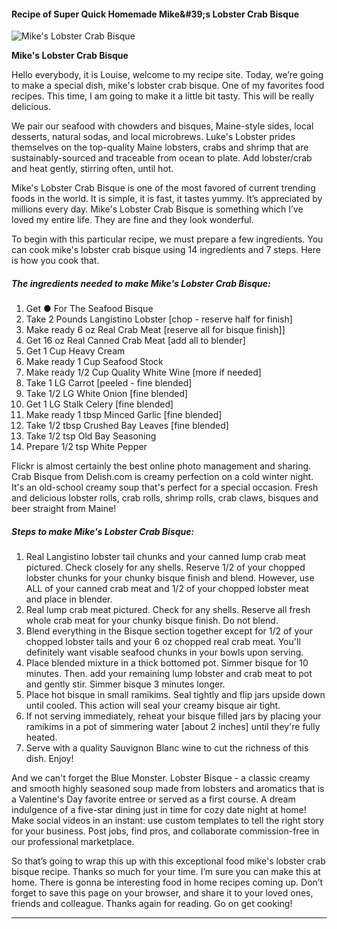             

#### Recipe of Super Quick Homemade Mike&amp;#39;s Lobster Crab Bisque

![Mike's Lobster Crab Bisque](https://img-global.cpcdn.com/recipes/7f33881562533739/751x532cq70/mikes-lobster-crab-bisque-recipe-main-photo.jpg)

**Mike's Lobster Crab Bisque**

Hello everybody, it is Louise, welcome to my recipe site. Today, we’re going to make a special dish, mike's lobster crab bisque. One of my favorites food recipes. This time, I am going to make it a little bit tasty. This will be really delicious.

We pair our seafood with chowders and bisques, Maine-style sides, local desserts, natural sodas, and local microbrews. Luke's Lobster prides themselves on the top-quality Maine lobsters, crabs and shrimp that are sustainably-sourced and traceable from ocean to plate. Add lobster/crab and heat gently, stirring often, until hot.

Mike's Lobster Crab Bisque is one of the most favored of current trending foods in the world. It is simple, it is fast, it tastes yummy. It’s appreciated by millions every day. Mike's Lobster Crab Bisque is something which I’ve loved my entire life. They are fine and they look wonderful.

To begin with this particular recipe, we must prepare a few ingredients. You can cook mike's lobster crab bisque using 14 ingredients and 7 steps. Here is how you cook that.

##### The ingredients needed to make Mike's Lobster Crab Bisque:

1.  Get ● For The Seafood Bisque
2.  Take 2 Pounds Langistino Lobster \[chop - reserve half for finish\]
3.  Make ready 6 oz Real Crab Meat \[reserve all for bisque finish\]\]
4.  Get 16 oz Real Canned Crab Meat \[add all to blender\]
5.  Get 1 Cup Heavy Cream
6.  Make ready 1 Cup Seafood Stock
7.  Make ready 1/2 Cup Quality White Wine \[more if needed\]
8.  Take 1 LG Carrot \[peeled - fine blended\]
9.  Take 1/2 LG White Onion \[fine blended\]
10.  Get 1 LG Stalk Celery \[fine blended\]
11.  Make ready 1 tbsp Minced Garlic \[fine blended\]
12.  Take 1/2 tbsp Crushed Bay Leaves \[fine blended\]
13.  Take 1/2 tsp Old Bay Seasoning
14.  Prepare 1/2 tsp White Pepper

Flickr is almost certainly the best online photo management and sharing. Crab Bisque from Delish.com is creamy perfection on a cold winter night. It's an old-school creamy soup that's perfect for a special occasion. Fresh and delicious lobster rolls, crab rolls, shrimp rolls, crab claws, bisques and beer straight from Maine!

##### Steps to make Mike's Lobster Crab Bisque:

1.  Real Langistino lobster tail chunks and your canned lump crab meat pictured. Check closely for any shells. Reserve 1/2 of your chopped lobster chunks for your chunky bisque finish and blend. However, use ALL of your canned crab meat and 1/2 of your chopped lobster meat and place in blender.
2.  Real lump crab meat pictured. Check for any shells. Reserve all fresh whole crab meat for your chunky bisque finish. Do not blend.
3.  Blend everything in the Bisque section together except for 1/2 of your chopped lobster tails and your 6 oz chopped real crab meat. You'll definitely want visable seafood chunks in your bowls upon serving.
4.  Place blended mixture in a thick bottomed pot. Simmer bisque for 10 minutes. Then. add your remaining lump lobster and crab meat to pot and gently stir. Simmer bisque 3 minutes longer.
5.  Place hot bisque in small ramikims. Seal tightly and flip jars upside down until cooled. This action will seal your creamy bisque air tight.
6.  If not serving immediately, reheat your bisque filled jars by placing your ramikims in a pot of simmering water \[about 2 inches\] until they're fully heated.
7.  Serve with a quality Sauvignon Blanc wine to cut the richness of this dish. Enjoy!

And we can't forget the Blue Monster. Lobster Bisque - a classic creamy and smooth highly seasoned soup made from lobsters and aromatics that is a Valentine's Day favorite entree or served as a first course. A dream indulgence of a five-star dining just in time for cozy date night at home! Make social videos in an instant: use custom templates to tell the right story for your business. Post jobs, find pros, and collaborate commission-free in our professional marketplace.

So that’s going to wrap this up with this exceptional food mike's lobster crab bisque recipe. Thanks so much for your time. I’m sure you can make this at home. There is gonna be interesting food in home recipes coming up. Don’t forget to save this page on your browser, and share it to your loved ones, friends and colleague. Thanks again for reading. Go on get cooking!

* * *